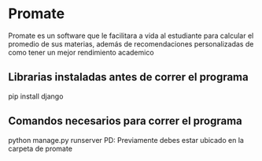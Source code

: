 # Promate
Promate es un software que le facilitara a vida al estudiante para calcular el promedio de sus materias, además de recomendaciones personalizadas de como tener un mejor rendimiento academico

## Librarias instaladas antes de correr el programa
pip install django

## Comandos necesarios para correr el programa
python manage.py runserver
PD: Previamente debes estar ubicado en la carpeta de promate 
  



